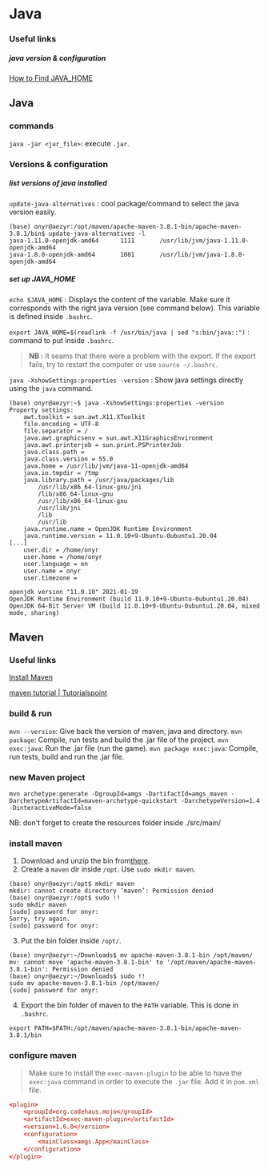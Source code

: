 # Java

### Useful links

##### java version & configuration

[How to Find JAVA_HOME](https://www.baeldung.com/find-java-home)


## Java

### commands

`java -jar <jar_file>`: execute `.jar`.


### Versions & configuration

##### list versions of java installed

`update-java-alternatives` : cool package/command to select the java version easily.

```shell
(base) onyr@aezyr:/opt/maven/apache-maven-3.8.1-bin/apache-maven-3.8.1/bin$ update-java-alternatives -l
java-1.11.0-openjdk-amd64      1111       /usr/lib/jvm/java-1.11.0-openjdk-amd64
java-1.8.0-openjdk-amd64       1081       /usr/lib/jvm/java-1.8.0-openjdk-amd64
```

##### set up JAVA_HOME

`echo $JAVA_HOME` : Displays the content of the variable. Make sure it corresponds with the right java version (see command below). This variable is defined inside `.bashrc`.

`export JAVA_HOME=$(readlink -f /usr/bin/java | sed "s:bin/java::")` : command to put inside `.bashrc`.

> **NB :** It seams that there were a problem with the export. If the export fails, try to restart the computer or use `source ~/.bashrc`.

`java -XshowSettings:properties -version` : Show java settings directly using the `java` command.

```shell
(base) onyr@aezyr:~$ java -XshowSettings:properties -version
Property settings:
    awt.toolkit = sun.awt.X11.XToolkit
    file.encoding = UTF-8
    file.separator = /
    java.awt.graphicsenv = sun.awt.X11GraphicsEnvironment
    java.awt.printerjob = sun.print.PSPrinterJob
    java.class.path = 
    java.class.version = 55.0
    java.home = /usr/lib/jvm/java-11-openjdk-amd64
    java.io.tmpdir = /tmp
    java.library.path = /usr/java/packages/lib
        /usr/lib/x86_64-linux-gnu/jni
        /lib/x86_64-linux-gnu
        /usr/lib/x86_64-linux-gnu
        /usr/lib/jni
        /lib
        /usr/lib
    java.runtime.name = OpenJDK Runtime Environment
    java.runtime.version = 11.0.10+9-Ubuntu-0ubuntu1.20.04
[...]
    user.dir = /home/onyr
    user.home = /home/onyr
    user.language = en
    user.name = onyr
    user.timezone = 

openjdk version "11.0.10" 2021-01-19
OpenJDK Runtime Environment (build 11.0.10+9-Ubuntu-0ubuntu1.20.04)
OpenJDK 64-Bit Server VM (build 11.0.10+9-Ubuntu-0ubuntu1.20.04, mixed mode, sharing)
```

## Maven

### Useful links

[Install Maven](https://www.journaldev.com/33588/install-maven-linux-ubuntu)

[maven tutorial | Tutorialspoint](https://www.tutorialspoint.com/maven/maven_creating_project.htm)

### build & run

`mvn --version`: Give back the version of maven, java and directory.
`mvn package`: Compile, run tests and build the .jar file of the project.
`mvn exec:java`: Run the .jar file (run the game).
`mvn package exec:java`: Compile, run tests, build and run the .jar file.

### new Maven project

`mvn archetype:generate -DgroupId=amgs -DartifactId=amgs_maven -DarchetypeArtifactId=maven-archetype-quickstart -DarchetypeVersion=1.4 -DinteractiveMode=false`

NB: don't forget to create the resources folder inside ./src/main/

### install maven

1. Download and unzip the bin from[there](https://maven.apache.org/download.cgi).
2. Create a `maven` dir inside `/opt`. Use `sudo mkdir maven`.

```shell
(base) onyr@aezyr:/opt$ mkdir maven
mkdir: cannot create directory ‘maven’: Permission denied
(base) onyr@aezyr:/opt$ sudo !!
sudo mkdir maven
[sudo] password for onyr: 
Sorry, try again.
[sudo] password for onyr: 
```

3. Put the bin folder inside `/opt/`.

```shell
(base) onyr@aezyr:~/Downloads$ mv apache-maven-3.8.1-bin /opt/maven/
mv: cannot move 'apache-maven-3.8.1-bin' to '/opt/maven/apache-maven-3.8.1-bin': Permission denied
(base) onyr@aezyr:~/Downloads$ sudo !!
sudo mv apache-maven-3.8.1-bin /opt/maven/
[sudo] password for onyr: 
```

4. Export the bin folder of maven to the `PATH` variable. This is done in `.bashrc`.

```shell
export PATH=$PATH:/opt/maven/apache-maven-3.8.1-bin/apache-maven-3.8.1/bin
```

### configure maven

> Make sure to install the `exec-maven-plugin` to be able to have the `exec:java` command in order to execute the `.jar` file. Add it in `pom.xml` file.

```toml
<plugin>
    <groupId>org.codehaus.mojo</groupId>
    <artifactId>exec-maven-plugin</artifactId>
    <version>1.6.0</version>
    <configuration>
        <mainClass>amgs.App</mainClass>
    </configuration>
</plugin>
```
